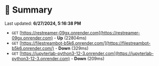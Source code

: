 # 📖 Summary
Last updated: **6/27/2024, 5:16:38 PM**

- `GET` [https://restreamer-09gx.onrender.com](https://restreamer-09gx.onrender.com) - **Up** (22804ms)
- `GET` [https://filestreambot-b5k6.onrender.com/](https://filestreambot-b5k6.onrender.com/) - **Down** (329ms)
- `GET` [https://jupyterlab-python3-12-3.onrender.com](https://jupyterlab-python3-12-3.onrender.com) - **Down** (209ms)
